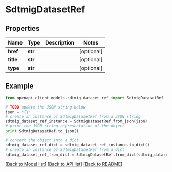 # SdtmigDatasetRef


## Properties
Name | Type | Description | Notes
------------ | ------------- | ------------- | -------------
**href** | **str** |  | [optional] 
**title** | **str** |  | [optional] 
**type** | **str** |  | [optional] 

## Example

```python
from openapi_client.models.sdtmig_dataset_ref import SdtmigDatasetRef

# TODO update the JSON string below
json = "{}"
# create an instance of SdtmigDatasetRef from a JSON string
sdtmig_dataset_ref_instance = SdtmigDatasetRef.from_json(json)
# print the JSON string representation of the object
print SdtmigDatasetRef.to_json()

# convert the object into a dict
sdtmig_dataset_ref_dict = sdtmig_dataset_ref_instance.to_dict()
# create an instance of SdtmigDatasetRef from a dict
sdtmig_dataset_ref_from_dict = SdtmigDatasetRef.from_dict(sdtmig_dataset_ref_dict)
```
[[Back to Model list]](../README.md#documentation-for-models) [[Back to API list]](../README.md#documentation-for-api-endpoints) [[Back to README]](../README.md)


